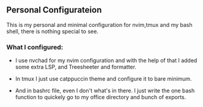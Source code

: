 ## Personal Configurateion

This is my personal and minimal configuration for nvim,tmux and my bash shell, there is nothing special to see.


### What I configured:

- I use nvchad for my nvim configuration and with the help of that I added some extra LSP, and Treesheeter and formatter.

- In tmux I just use catppuccin theme and configure it to bare minimum.
- And in bashrc file, even I don't what's in there. I just write the one bash function to quickely go to my office directory and bunch of exports.


